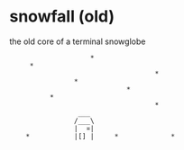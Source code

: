 # snowfall (old)

the old core of a terminal snowglobe


                        *
         *
                                        *
                    *
                                 *
              *
                                        *
                     ___ 
                    /___\
                    |  ¤|
        *           |[] |     *             *
